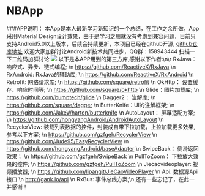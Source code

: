 # NBApp
###APP说明：
  本App是本人最新学习新知识的一个总结，在工作之余所做，App采用Material Design设计效果，由于是学习之用就没有考虑到兼容问题，目前只支持Android5.0以上版本，后续会持续更新，本项目已经在github开源, [github仓库地址](https://github.com/gzfgeh/NBApp)
欢迎大家加群讨论Android新技术共同进步，QQ群：158943444
 扫描一下二维码加群讨论
  ![](file:///C:/Users/guzhenfu/Desktop/QQ.png)
以下是本APP用到的第三方库,感谢以下作者:\n\r
            RxJava：响应式、异步、链式编程;
            \n https://github.com/ReactiveX/RxJava \n
            RxAndroid: RxJava的辅助库;
            \n https://github.com/ReactiveX/RxAndroid \n
            Retrofit: 网络请求库;
            \n https://github.com/square/retrofit \n
            OkHttp： 设置缓存、响应时间等;
            \n https://github.com/square/okhttp \n
            Glide：图片加载库;
            \n https://github.com/bumptech/glide \n
            Dagger2： 注解库;
            \n https://github.com/square/dagger \n
            ButterKnife：UI的注解框架;
            \n https://github.com/JakeWharton/butterknife \n
            AutoLayout： 屏幕适配方案;
            \n https://github.com/hongyangAndroid/AndroidAutoLayout \n
            RecyclerView: 装载列表数据的控件，封装成自带下拉加载，上拉加载更多效果,参考以下方案;
            \n https://github.com/gzfgeh/RecyclerView
            \n https://github.com/Jude95/EasyRecyclerView
            \n https://github.com/hongyangAndroid/baseAdapter \n
            SwipeBack： 侧滑返回效果；
            \n https://github.com/gzfgeh/SwipeBack \n
            PullToZoom： 下拉放大效果的控件;
            \n https://github.com/gzfgeh/PullToZoom \n
            Jiecaovideoplayer: 视频播放器;
            \n https://github.com/lipangit/JieCaoVideoPlayer \n
            Api: 数据源Api接口
            \n http://gank.io/api \n
            RxBus: 事件总线方案;\n
还有一些忘记了，在此一并感谢！
